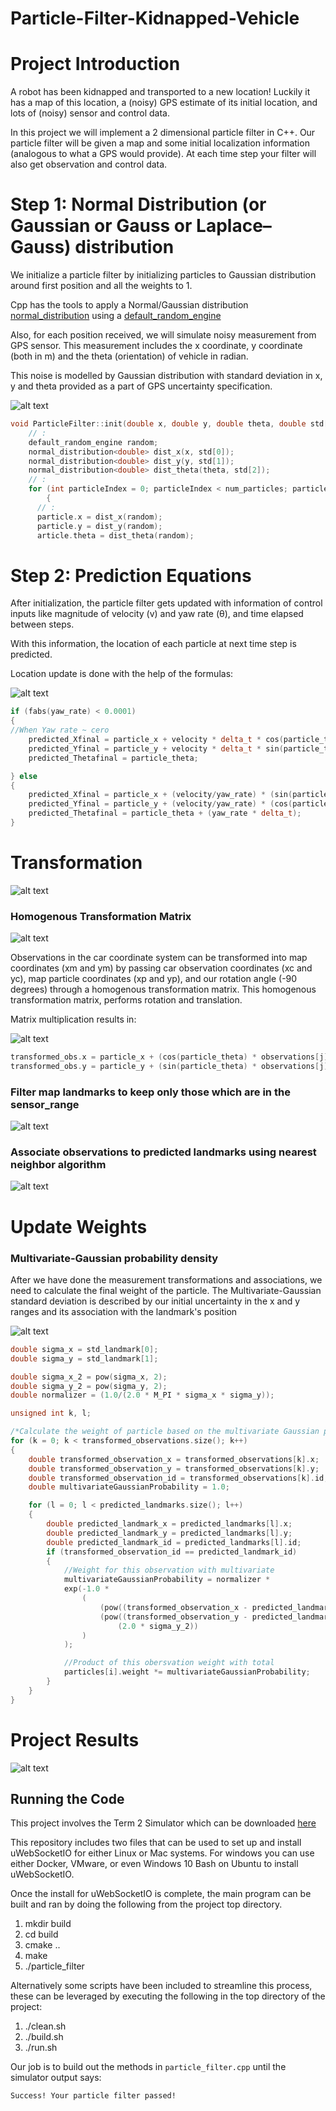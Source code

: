# Particle-Filter-Kidnapped-Vehicle
[//]: # (Image References)

[image1]: ./images/normaldistribution.jpg "Normal Distribution"
[image2]: ./images/prediction-equations.png "Prediction Equations"
[image3]: ./images/coord_translation.png "coord translation"
[image4]: ./images/transformation_matrix.png "transformation matrix"
[image5]: ./images/homogeneous_matrix.png "homogeneous matrix"
[image6]: ./images/sensor_range.png "sensor range"
[image7]: ./images/nearestNeighbor.png "Nearest Neighbor"
[image8]: ./images/Multivariate-Gaussian.png "Multivariate Gaussian"
[image9]: ./images/ParticleFilter.png "Particle Filter"

# Project Introduction
A robot has been kidnapped and transported to a new location! Luckily it has a map of this location, a (noisy) GPS estimate of its initial location, and lots of (noisy) sensor and control data.

In this project we will implement a 2 dimensional particle filter in C++. Our particle filter will be given a map and some initial localization information (analogous to what a GPS would provide). At each time step your filter will also get observation and control data.

# Step 1: Normal Distribution (or Gaussian or Gauss or Laplace–Gauss) distribution

We initialize a particle filter by initializing particles to Gaussian distribution around first position and all the weights to 1.

Cpp has the tools to apply a Normal/Gaussian distribution [normal_distribution](http://en.cppreference.com/w/cpp/numeric/random/normal_distribution) using a [default_random_engine](http://www.cplusplus.com/reference/random/default_random_engine/)

Also, for each position received, we will simulate noisy measurement from GPS sensor. This measurement includes the x coordinate, y coordinate (both in m) and the theta (orientation) of vehicle in radian. 

This noise is modelled by Gaussian distribution with standard deviation in x, y and theta provided as a part of GPS uncertainty specification.

![alt text][image1]

```Cpp
void ParticleFilter::init(double x, double y, double theta, double std[]) {
	// :
	default_random_engine random;
	normal_distribution<double> dist_x(x, std[0]);
	normal_distribution<double> dist_y(y, std[1]);
	normal_distribution<double> dist_theta(theta, std[2]);
	// :	
	for (int particleIndex = 0; particleIndex < num_particles; particleIndex++)
    	{
	  // :
	  particle.x = dist_x(random);
	  particle.y = dist_y(random);
	  article.theta = dist_theta(random);
```

# Step 2: Prediction Equations

After initialization, the particle filter gets updated with information of control inputs like magnitude of velocity (v) and yaw rate (θ), and time elapsed between steps. 

With this information, the location of each particle at next time step is predicted. 

Location update is done with the help of the formulas:

![alt text][image2]

```Cpp
if (fabs(yaw_rate) < 0.0001) 
{
//When Yaw rate ~ cero
	predicted_Xfinal = particle_x + velocity * delta_t * cos(particle_theta);
	predicted_Yfinal = particle_y + velocity * delta_t * sin(particle_theta);
	predicted_Thetafinal = particle_theta;

} else 
{
	predicted_Xfinal = particle_x + (velocity/yaw_rate) * (sin(particle_theta + (yaw_rate * delta_t)) - sin(particle_theta));
	predicted_Yfinal = particle_y + (velocity/yaw_rate) * (cos(particle_theta) - cos(particle_theta + (yaw_rate * delta_t)));
	predicted_Thetafinal = particle_theta + (yaw_rate * delta_t);
}
```

# Transformation
![alt text][image3]

### Homogenous Transformation Matrix
![alt text][image4]

Observations in the car coordinate system can be transformed into map coordinates (xm and ym) by passing car observation coordinates (xc and yc), map particle coordinates (xp and yp), and our rotation angle (-90 degrees) through a homogenous transformation matrix. This homogenous transformation matrix, performs rotation and translation.

Matrix multiplication results in:

![alt text][image5]

```Cpp
transformed_obs.x = particle_x + (cos(particle_theta) * observations[j].x) - (sin(particle_theta) * observations[j].y);
transformed_obs.y = particle_y + (sin(particle_theta) * observations[j].x) + (cos(particle_theta) * observations[j].y);
```

### Filter map landmarks to keep only those which are in the sensor_range
![alt text][image6]

### Associate observations to predicted landmarks using nearest neighbor algorithm
![alt text][image7]

# Update Weights
### Multivariate-Gaussian probability density

After we have done the measurement transformations and associations, we need to calculate the final weight of the particle.
The Multivariate-Gaussian standard deviation is described by our initial uncertainty in the x and y ranges and its association with the landmark's position

![alt text][image8]

```Cpp
double sigma_x = std_landmark[0];
double sigma_y = std_landmark[1];

double sigma_x_2 = pow(sigma_x, 2);
double sigma_y_2 = pow(sigma_y, 2);
double normalizer = (1.0/(2.0 * M_PI * sigma_x * sigma_y));

unsigned int k, l;

/*Calculate the weight of particle based on the multivariate Gaussian probability function*/
for (k = 0; k < transformed_observations.size(); k++)
{
	double transformed_observation_x = transformed_observations[k].x;
	double transformed_observation_y = transformed_observations[k].y;
	double transformed_observation_id = transformed_observations[k].id;
	double multivariateGaussianProbability = 1.0;

	for (l = 0; l < predicted_landmarks.size(); l++)
	{
		double predicted_landmark_x = predicted_landmarks[l].x;
		double predicted_landmark_y = predicted_landmarks[l].y;
		double predicted_landmark_id = predicted_landmarks[l].id;
		if (transformed_observation_id == predicted_landmark_id)
		{
			//Weight for this observation with multivariate 
			multivariateGaussianProbability = normalizer * 
			exp(-1.0 * 
				(
					(pow((transformed_observation_x - predicted_landmark_x), 2)/(2.0 * sigma_x_2)) + 
					(pow((transformed_observation_y - predicted_landmark_y), 2)/
						(2.0 * sigma_y_2))
				)
			);

			//Product of this obersvation weight with total
			particles[i].weight *= multivariateGaussianProbability;
		}
	}
}
```


# Project Results
![alt text][image9]

## Running the Code
This project involves the Term 2 Simulator which can be downloaded [here](https://github.com/udacity/self-driving-car-sim/releases)

This repository includes two files that can be used to set up and install uWebSocketIO for either Linux or Mac systems. For windows you can use either Docker, VMware, or even Windows 10 Bash on Ubuntu to install uWebSocketIO.

Once the install for uWebSocketIO is complete, the main program can be built and ran by doing the following from the project top directory.

1. mkdir build
2. cd build
3. cmake ..
4. make
5. ./particle_filter

Alternatively some scripts have been included to streamline this process, these can be leveraged by executing the following in the top directory of the project:

1. ./clean.sh
2. ./build.sh
3. ./run.sh

Our job is to build out the methods in `particle_filter.cpp` until the simulator output says:

```
Success! Your particle filter passed!
```
